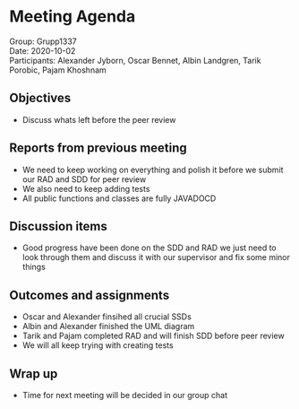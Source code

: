 # Meeting Agenda
Group: Grupp1337  
Date: 2020-10-02  
Participants: Alexander Jyborn, Oscar Bennet, Albin Landgren, Tarik Porobic, Pajam Khoshnam  
## Objectives
- Discuss whats left before the peer review
## Reports from previous meeting
- We need to keep working on everything and polish it before we submit our RAD and SDD for peer review
- We also need to keep adding tests
- All public functions and classes are fully JAVADOCD
## Discussion items
- Good progress have been done on the SDD and RAD we just need to look through them and discuss it with our supervisor and fix some minor things
## Outcomes and assignments
- Oscar and Alexander finsihed all crucial SSDs 
- Albin and Alexander finished the UML diagram
- Tarik and Pajam completed RAD and will finish SDD before peer review
- We will all keep trying with creating tests
## Wrap up
- Time for next meeting will be decided in our group chat 
